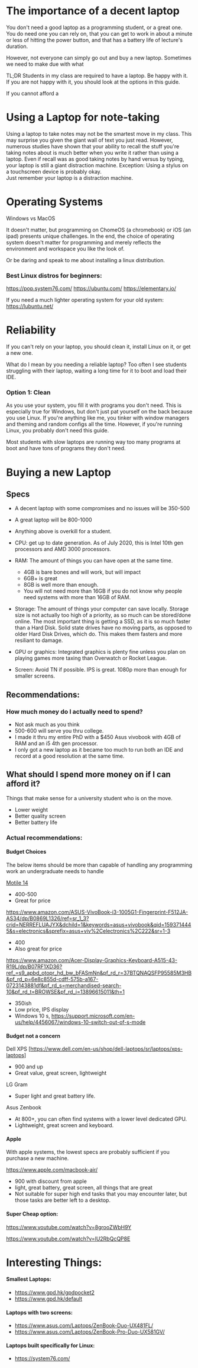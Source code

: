 # The importance of a decent laptop
You don't need a good laptop as a programming student, or a great one.
You do need one you can rely on, that you can get to work in about a minute or less of hitting the power button, and that has a battery life of lecture's duration.

However, not everyone can simply go out and buy a new laptop.
Sometimes we need to make due with what 


TL;DR Students in my class are required to have a laptop.
Be happy with it.
If you are not happy with it, you should look at the options in this guide. 

If you cannot afford a 

# Using a Laptop for note-taking

Using a laptop to take notes may not be the smartest move in my class.
This may surprise you given the giant wall of text you just read.
However, numerous studies have shown that your ability to recall the stuff you're taking notes about is much better when you write it rather than using a laptop.
Even if recall was as good taking notes by hand versus by typing, your laptop is still a giant distraction machine. 
Exception:  Using a stylus on a touchscreen device is probably okay.  
Just remember your laptop is a distraction machine.




# Operating Systems
Windows vs MacOS

It doesn't matter, but programming on ChomeOS (a chromebook) or iOS (an ipad) presents unique challenges.
In the end, the choice of operating system doesn't matter for programming and merely reflects the environment and workspace you like the look of.

Or be daring and speak to me about installing a linux distribution.


### Best Linux distros for beginners:
https://pop.system76.com/
https://ubuntu.com/
https://elementary.io/

If you need a much lighter operating system for your old system:
https://lubuntu.net/



# Reliability
If you can't rely on your laptop, you should clean it, install Linux on it, or get a new one.

What do I mean by you needing a reliable laptop?
Too often I see students struggling with their laptop, waiting a long time for it to boot and load their IDE.

### Option 1: Clean
As you use your system, you fill it with programs you don't need.
This is especially true for Windows, but don't just pat yourself on the back because you use Linux.
If you're anything like me, you tinker with window managers and theming and random configs all the time.
However, if you're running Linux, you probably don't need this guide.

Most students with slow laptops are running way too many programs at boot and have tons of programs they don't need.





# Buying a new Laptop
## Specs 
- A decent laptop with some compromises and no issues will be 350-500
- A great laptop will be 800-1000
- Anything above is overkill for a student.



- CPU: get up to date generation.  As of July 2020, this is Intel 10th gen processors and AMD 3000 processors. 
- RAM: The amount of things you can have open at the same time.
    - 4GB is bare bones and will work, but will impact 
    - 6GB+ is great
    - 8GB is well more than enough.
    - You will not need more than 16GB if you do not know why people need systems with more than 16GB of RAM.

- Storage: The amount of things your computer can save locally. Storage size is not actually too high of a priority,  as so much can be stored/done online.  The most important thing is getting a SSD, as it is so much faster than a Hard Disk.
Solid state drives have no moving parts, as opposed to older Hard Disk Drives, which do.
This makes them fasters and more resiliant to damage.
 
 

- GPU or graphics: Integrated graphics is plenty fine unless you plan on playing games more taxing than Overwatch or Rocket League.


- Screen: Avoid TN if possible.  IPS is great. 1080p more than enough for smaller screens.


## Recommendations:


### How much money do I actually need to spend?

- Not ask much as you think
- 500-600 will serve you thru college.
- I made it thru my entire PhD with a $450 Asus vivobook with 4GB of RAM and an i5 4th gen processor.
- I only got a new laptop as it became too much to run both an IDE and record at a good resolution at the same time. 


## What should I spend more money on if I can afford it?
Things that make sense for a university student who is on the move.
- Lower weight
- Better quality screen
- Better battery life


### Actual recommendations:

#### Budget Choices

The below items should be more than capable of handling any programming work an undergraduate needs to handle

[Motile 14](https://www.walmart.com/ip/MOTILE-14-Performance-Laptop-FHD-AMD-Ryzen-5-Radeon-Vega-8-Graphics-THX-Spatial-Audio-Tuned-THX-display-8GB-RAM-256GB-SSD-HDMI-Front-720p-HD-IR-Camer/587143396)
- 400-500
- Great for price



https://www.amazon.com/ASUS-VivoBook-i3-1005G1-Fingerprint-F512JA-AS34/dp/B0869L1326/ref=sr_1_3?crid=NERREFLUAJYX&dchild=1&keywords=asus+vivobook&qid=1593714445&s=electronics&sprefix=asus+viv%2Celectronics%2C222&sr=1-3
- 400
- Also great for price



https://www.amazon.com/Acer-Display-Graphics-Keyboard-A515-43-R19L/dp/B07RF1XD36?ref_=s9_apbd_otopr_hd_bw_bFASmNn&pf_rd_r=37BTQNAQSFP95585M3HB&pf_rd_p=6e8c855d-cdff-575b-a167-0723143881df&pf_rd_s=merchandised-search-10&pf_rd_t=BROWSE&pf_rd_i=13896615011&th=1
- 350ish
- Low price, IPS display
- Windows 10 s, https://support.microsoft.com/en-us/help/4456067/windows-10-switch-out-of-s-mode 


#### Budget not a concern

Dell XPS [https://www.dell.com/en-us/shop/dell-laptops/sr/laptops/xps-laptops]
- 900 and up
- Great value, great screen, lightweight

LG Gram
- Super light and great battery life.

Asus Zenbook
- At 800+, you can often find systems with a lower level dedicated GPU.
- Lightweight, great screen and keyboard.



#### Apple

With apple systems, the lowest specs are probably sufficient if you purchase a new machine.

https://www.apple.com/macbook-air/
- 900 with discount from apple
- light, great battery, great screen, all things that are great
- Not suitable for super high end tasks that you may encounter later, but those tasks are better left to a desktop.




#### Super Cheap option:
https://www.youtube.com/watch?v=8grooZWbH9Y

https://www.youtube.com/watch?v=lU2RbQcQP8E




# Interesting Things:

#### Smallest Laptops:
- https://www.gpd.hk/gpdpocket2
- https://www.gpd.hk/default

#### Laptops with two screens:
- https://www.asus.com/Laptops/ZenBook-Duo-UX481FL/
- https://www.asus.com/Laptops/ZenBook-Pro-Duo-UX581GV/

#### Laptops built specifically for Linux:
- https://system76.com/
